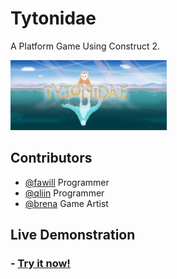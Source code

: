 # Tytonidae

A Platform Game Using Construct 2.

<img src="https://raw.githubusercontent.com/fawill/fawill.github.io-Tytonidae/master/Banner_Tytonidae.png" style="width:250px"/>

## Contributors 

- <a href="https://github.com/fawill" target="_blank">@fawill</a> Programmer
- <a href="https://github.com/qliin" target="_blank">@qliin</a> Programmer
- <a href="https://www.behance.net/brenacardoso" target="_blank">@brena</a> Game Artist


## Live Demonstration

<h3> - <a href="https://fawill.github.io/Tytonidae/" target="_blank">Try it now!</a></h3>